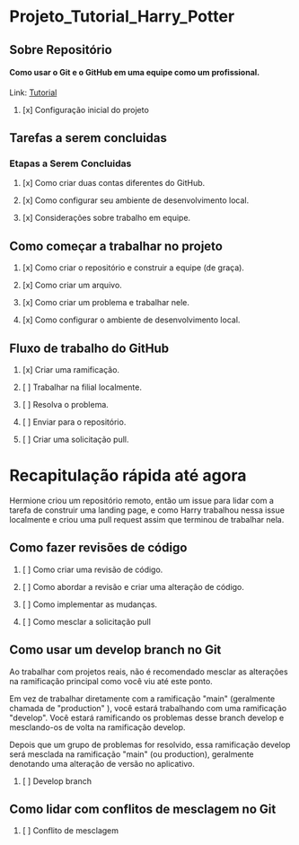 # Projeto_Tutorial_Harry_Potter

## Sobre Repositório

#### Como usar o Git e o GitHub em uma equipe como um profissional.

Link: [Tutorial](https://www.freecodecamp.org/news/how-to-use-git-and-github-in-a-team-like-a-pro/)

1. [x] Configuração inicial do projeto

## Tarefas a serem concluidas

### Etapas a Serem Concluidas

1. [x] Como criar duas contas diferentes do GitHub.

2. [x] Como configurar seu ambiente de desenvolvimento local.

3. [x] Considerações sobre trabalho em equipe.

## Como começar a trabalhar no projeto

1. [x] Como criar o repositório e construir a equipe (de graça).

2. [x] Como criar um arquivo.

3. [x] Como criar um problema e trabalhar nele.

4. [x] Como configurar o ambiente de desenvolvimento local.

## Fluxo de trabalho do GitHub

1. [x] Criar uma ramificação.

2. [ ] Trabalhar na filial localmente.

3. [ ] Resolva o problema.

4. [ ] Enviar para o repositório.

5. [ ] Criar uma solicitação pull.


# Recapitulação rápida até agora

Hermione criou um repositório remoto,
então um issue para lidar com a tarefa de construir
uma landing page, e como Harry trabalhou nessa issue
localmente e criou uma pull request assim que terminou de trabalhar nela.


## Como fazer revisões de código

1. [ ] Como criar uma revisão de código.

2. [ ] Como abordar a revisão e criar uma alteração de código.

3. [ ] Como implementar as mudanças.

4. [ ] Como mesclar a solicitação pull

## Como usar um develop branch no Git

Ao trabalhar com projetos reais,
não é recomendado mesclar as alterações
na ramificação principal como você viu até este ponto.

Em vez de trabalhar diretamente com a ramificação "main" (geralmente chamada de "production" ), você estará trabalhando com uma ramificação "develop". Você estará ramificando os problemas desse branch develop e mesclando-os de volta na ramificação develop.

Depois que um grupo de problemas for resolvido, essa ramificação develop será mesclada na ramificação "main" (ou production), geralmente denotando uma alteração de versão no aplicativo.

1. [ ] Develop branch

## Como lidar com conflitos de mesclagem no Git

1. [ ] Conflito de mesclagem
